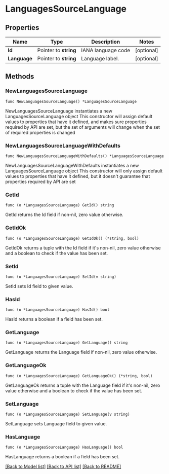 # LanguagesSourceLanguage

## Properties

Name | Type | Description | Notes
------------ | ------------- | ------------- | -------------
**Id** | Pointer to **string** | IANA language code | [optional] 
**Language** | Pointer to **string** | Language label. | [optional] 

## Methods

### NewLanguagesSourceLanguage

`func NewLanguagesSourceLanguage() *LanguagesSourceLanguage`

NewLanguagesSourceLanguage instantiates a new LanguagesSourceLanguage object
This constructor will assign default values to properties that have it defined,
and makes sure properties required by API are set, but the set of arguments
will change when the set of required properties is changed

### NewLanguagesSourceLanguageWithDefaults

`func NewLanguagesSourceLanguageWithDefaults() *LanguagesSourceLanguage`

NewLanguagesSourceLanguageWithDefaults instantiates a new LanguagesSourceLanguage object
This constructor will only assign default values to properties that have it defined,
but it doesn't guarantee that properties required by API are set

### GetId

`func (o *LanguagesSourceLanguage) GetId() string`

GetId returns the Id field if non-nil, zero value otherwise.

### GetIdOk

`func (o *LanguagesSourceLanguage) GetIdOk() (*string, bool)`

GetIdOk returns a tuple with the Id field if it's non-nil, zero value otherwise
and a boolean to check if the value has been set.

### SetId

`func (o *LanguagesSourceLanguage) SetId(v string)`

SetId sets Id field to given value.

### HasId

`func (o *LanguagesSourceLanguage) HasId() bool`

HasId returns a boolean if a field has been set.

### GetLanguage

`func (o *LanguagesSourceLanguage) GetLanguage() string`

GetLanguage returns the Language field if non-nil, zero value otherwise.

### GetLanguageOk

`func (o *LanguagesSourceLanguage) GetLanguageOk() (*string, bool)`

GetLanguageOk returns a tuple with the Language field if it's non-nil, zero value otherwise
and a boolean to check if the value has been set.

### SetLanguage

`func (o *LanguagesSourceLanguage) SetLanguage(v string)`

SetLanguage sets Language field to given value.

### HasLanguage

`func (o *LanguagesSourceLanguage) HasLanguage() bool`

HasLanguage returns a boolean if a field has been set.


[[Back to Model list]](../README.md#documentation-for-models) [[Back to API list]](../README.md#documentation-for-api-endpoints) [[Back to README]](../README.md)



